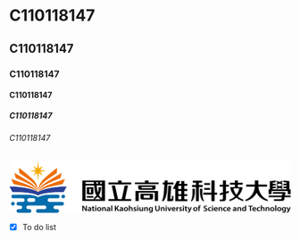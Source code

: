 # C110118147
## C110118147
### C110118147
#### C110118147
##### C110118147
###### C110118147

![NKUST](nkust.png)

- [x] To do list 
